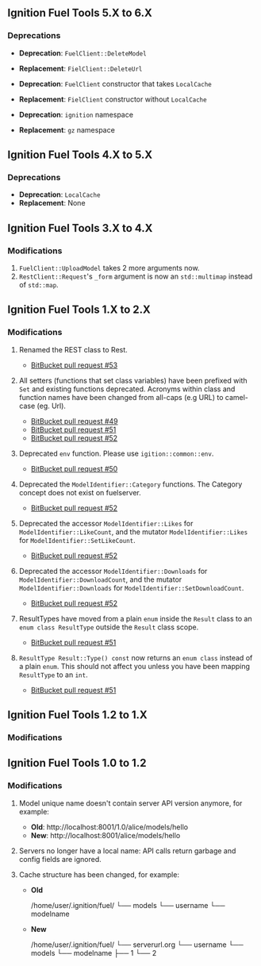 ## Ignition Fuel Tools 5.X to 6.X

### Deprecations

* **Deprecation**: `FuelClient::DeleteModel`
* **Replacement**: `FielClient::DeleteUrl`

* **Deprecation**: `FuelClient` constructor that takes `LocalCache`
* **Replacement**: `FielClient` constructor without `LocalCache`
* **Deprecation**: `ignition` namespace
* **Replacement**: `gz` namespace

## Ignition Fuel Tools 4.X to 5.X

### Deprecations

* **Deprecation**: `LocalCache`
* **Replacement**: None

## Ignition Fuel Tools 3.X to 4.X

### Modifications

1. `FuelClient::UploadModel` takes 2 more arguments now.
1. `RestClient::Request`'s `_form` argument is now an `std::multimap` instead of `std::map`.

## Ignition Fuel Tools 1.X to 2.X

### Modifications

1. Renamed the REST class to Rest.
    * [BitBucket pull request #53](https://osrf-migration.github.io/ignition-gh-pages/#!/ignitionrobotics/ign-fuel-tools/pull-requests/53)

1. All setters (functions that set class variables) have been prefixed
   with `Set` and existing functions deprecated. Acronyms within class and
   function names have been changed from all-caps (e.g URL) to camel-case
   (eg. Url).
    * [BitBucket pull request #49](https://osrf-migration.github.io/ignition-gh-pages/#!/ignitionrobotics/ign-fuel-tools/pull-requests/49)
    * [BitBucket pull request #51](https://osrf-migration.github.io/ignition-gh-pages/#!/ignitionrobotics/ign-fuel-tools/pull-requests/51)
    * [BitBucket pull request #52](https://osrf-migration.github.io/ignition-gh-pages/#!/ignitionrobotics/ign-fuel-tools/pull-requests/52)

1. Deprecated `env` function. Please use `igition::common::env`.
    * [BitBucket pull request #50](https://osrf-migration.github.io/ignition-gh-pages/#!/ignitionrobotics/ign-fuel-tools/pull-requests/50)

1. Deprecated the `ModelIdentifier::Category` functions. The Category concept does not exist on fuelserver.
    * [BitBucket pull request #52](https://osrf-migration.github.io/ignition-gh-pages/#!/ignitionrobotics/ign-fuel-tools/pull-requests/52)

1. Deprecated the accessor `ModelIdentifier::Likes` for `ModelIdentifier::LikeCount`, and the mutator `ModelIdentifier::Likes` for `ModelIdentifier::SetLikeCount`.
    * [BitBucket pull request #52](https://osrf-migration.github.io/ignition-gh-pages/#!/ignitionrobotics/ign-fuel-tools/pull-requests/52)

1. Deprecated the accessor `ModelIdentifier::Downloads` for `ModelIdentifier::DownloadCount`, and the mutator `ModelIdentifier::Downloads` for `ModelIdentifier::SetDownloadCount`.
    * [BitBucket pull request #52](https://osrf-migration.github.io/ignition-gh-pages/#!/ignitionrobotics/ign-fuel-tools/pull-requests/52)


1. ResultTypes have moved from a plain `enum` inside the `Result` class to
   an `enum class ResultType` outside the `Result` class scope.
    * [BitBucket pull request #51](https://osrf-migration.github.io/ignition-gh-pages/#!/ignitionrobotics/ign-fuel-tools/pull-requests/51/update-result-style/diff#chg-include/ignition/fuel_tools/Result.hh)

1. `ResultType Result::Type() const` now returns an `enum class`
   instead of a plain `enum`. This should not affect you unless you have
   been mapping `ResultType` to an `int`.
    * [BitBucket pull request #51](https://osrf-migration.github.io/ignition-gh-pages/#!/ignitionrobotics/ign-fuel-tools/pull-requests/51/update-result-style/diff#chg-include/ignition/fuel_tools/Result.hh)

## Ignition Fuel Tools 1.2 to 1.X

### Modifications



## Ignition Fuel Tools 1.0 to 1.2

### Modifications

1. Model unique name doesn't contain server API version anymore, for example:
    * **Old**: http://localhost:8001/1.0/alice/models/hello
    * **New**: http://localhost:8001/alice/models/hello

1. Servers no longer have a local name: API calls return garbage and config fields are ignored.

1. Cache structure has been changed, for example:

    * **Old**

        /home/user/.ignition/fuel/
        └── models
            └── username
                └── modelname

    * **New**

        /home/user/.ignition/fuel/
        └── serverurl.org
            └── username
                 └── models
                       └── modelname
                             ├── 1
                             └── 2

